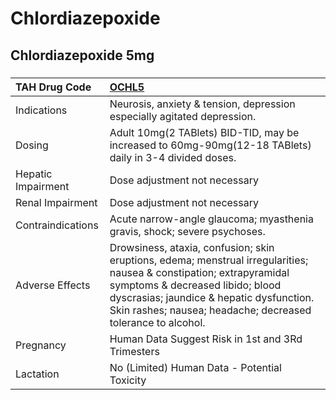 # Chlordiazepoxide

## Chlordiazepoxide 5mg

##### 

| TAH Drug Code      | [OCHL5](https://www.tahsda.org.tw/drugs/hissearch.php?drug_code=OCHL5)                                                                                                                                                                                              |
|:-------------------|:--------------------------------------------------------------------------------------------------------------------------------------------------------------------------------------------------------------------------------------------------------------------|
| Indications        | Neurosis, anxiety & tension, depression especially agitated depression.                                                                                                                                                                                             |
| Dosing             | Adult 10mg(2 TABlets) BID-TID, may be increased to 60mg-90mg(12-18 TABlets) daily in 3-4 divided doses.                                                                                                                                                             |
| Hepatic Impairment | Dose adjustment not necessary                                                                                                                                                                                                                                       |
| Renal Impairment   | Dose adjustment not necessary                                                                                                                                                                                                                                       |
| Contraindications  | Acute narrow-angle glaucoma; myasthenia gravis, shock; severe psychoses.                                                                                                                                                                                            |
| Adverse Effects    | Drowsiness, ataxia, confusion; skin eruptions, edema; menstrual irregularities; nausea & constipation; extrapyramidal symptoms & decreased libido; blood dyscrasias; jaundice & hepatic dysfunction. Skin rashes; nausea; headache; decreased tolerance to alcohol. |
| Pregnancy          | Human Data Suggest Risk in 1st and 3Rd Trimesters                                                                                                                                                                                                                   |
| Lactation          | No (Limited) Human Data - Potential Toxicity                                                                                                                                                                                                                        |

